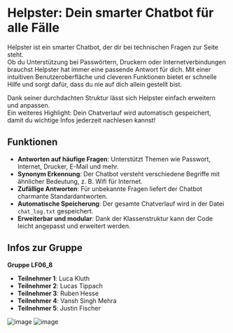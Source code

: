 # Helpster: Dein smarter Chatbot für alle Fälle

Helpster ist ein smarter Chatbot, der dir bei technischen Fragen zur Seite steht.  
Ob du Unterstützung bei Passwörtern, Druckern oder Internetverbindungen brauchst Helpster hat immer eine passende Antwort für dich. 
Mit einer intuitiven Benutzeroberfläche und cleveren Funktionen bietet er schnelle Hilfe und sorgt dafür, dass du nie auf dich allein gestellt bist.

Dank seiner durchdachten Struktur lässt sich Helpster einfach erweitern und anpassen.  
Ein weiteres Highlight: Dein Chatverlauf wird automatisch gespeichert, damit du wichtige Infos jederzeit nachlesen kannst!

## Funktionen
- **Antworten auf häufige Fragen**: Unterstützt Themen wie Passwort, Internet, Drucker, E-Mail und mehr.  
- **Synonym Erkennung**: Der Chatbot versteht verschiedene Begriffe mit ähnlicher Bedeutung, z. B. Wifi für Internet.  
- **Zufällige Antworten**: Für unbekannte Fragen liefert der Chatbot charmante Standardantworten.  
- **Automatische Speicherung**: Der gesamte Chatverlauf wird in der Datei `chat_log.txt` gespeichert.  
- **Erweiterbar und modular**: Dank der Klassenstruktur kann der Code leicht angepasst und erweitert werden.

## Infos zur Gruppe
**Gruppe LF06_8**

- **Teilnehmer 1**: Luca Kluth  
- **Teilnehmer 2**: Lucas Tippach  
- **Teilnehmer 3**: Ruben Hesse  
- **Teilnehmer 4**: Vansh Singh Mehra  
- **Teilnehmer 5**: Justin Fischer












![image](https://media.discordapp.net/attachments/1201468899057737751/1327214198979297382/Screenshot_189.png?ex=6782400b&is=6780ee8b&hm=745de8c36df9b28ca8ea2a8aff998edb83282fbcab6cd7b5a9e5d9719fd1158c&=&format=webp&quality=lossless)
![image](https://media.discordapp.net/attachments/1201468899057737751/1327215296448168019/Screenshot_191.png?ex=67882fd1&is=6786de51&hm=b4f36ffbdafc755b6f6c6b36124b16e91b9839c6b46a3c54cddcf22c4ceb58c6&=&format=webp&quality=lossless&width=1284&height=701)
